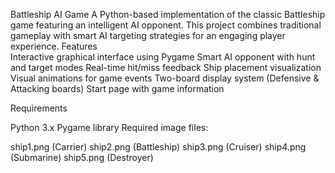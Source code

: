 Battleship AI Game
A Python-based implementation of the classic Battleship game featuring an intelligent AI opponent. This project combines traditional gameplay with smart AI targeting strategies for an engaging player experience.
Features
<br>
Interactive graphical interface using Pygame
Smart AI opponent with hunt and target modes
Real-time hit/miss feedback
Ship placement visualization
Visual animations for game events
Two-board display system (Defensive & Attacking boards)
Start page with game information

Requirements

Python 3.x
Pygame library
Required image files:

ship1.png (Carrier)
ship2.png (Battleship)
ship3.png (Cruiser)
ship4.png (Submarine)
ship5.png (Destroyer)

